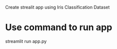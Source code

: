 Create strealit app using Iris Classification Dataset

# Use command to run app

streamlit run app.py
